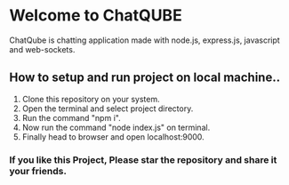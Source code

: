 # Welcome to ChatQUBE

ChatQube is chatting application made with node.js, express.js, javascript and web-sockets.

## How to setup and run project on local machine..

1. Clone this repository on your system.
2. Open the terminal and select project directory.
3. Run the command "npm i".
4. Now run the command "node index.js" on terminal.
5. Finally head to browser and open localhost:9000.

### If you like this Project, Please star the repository and share it your friends.
